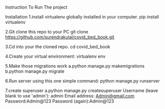 Instruction To Run The project

Installation
1.install virtualenv globally installed in your computer.
pip install virtualenv

2.Git clone this repo to your PC
git clone https://github.com/surendrakulal/covid_bed_book.git

3.Cd into your the cloned repo.
cd covid_bed_book

4.Create your virtual environment:
virtualenv env

5.Make those migrations work
a.python manage.py makemigrations
b.python manage.py migrate

6.Run server using this one simple command:
python manage.py runserver

7.create superuser
a.python manage.py createsuperuser
Username (leave blank to use 'admin'): admin
Email address: Admin@gmail.com
Password:Admin@123
Password (again):Admin@123
